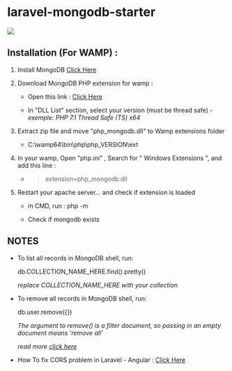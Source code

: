 # laravel-mongodb-starter

![](https://i.imgur.com/Uw0cekD.png)

## Installation (For WAMP)  :

1. Install MongoDB [Click Here](https://www.mongodb.com/download-center/community?jmp=docs)

2. Download MongoDB PHP extension for wamp : 
   
   * Open this link : [Click Here](https://www.mongodb.com/download-center/community?jmp=docs)
   
   * In "DLL List" section, select your version (must be thread safe) - *exemple: PHP 7.1 Thread Safe (TS) x64*
   
3. Extract zip file and move "php_mongodb.dll" to Wamp extensions folder

    * C:\wamp64\bin\php\php_VERSION\ext

4. In your wamp, Open "php.ini" , Search for " Windows Extensions ", and add this line : 
 
    * > extension=php_mongodb.dll
   
5. Restart your apache server... and check if extension is loaded

    * in CMD, run :  php -m
    
    * Check if mongodb exists

## NOTES

- To list all records in MongoDB shell, run:

   db.COLLECTION_NAME_HERE.find().pretty()

   *replace COLLECTION_NAME_HERE with your collection*
   
- To remove all records in MongoDB shell, run:

   db.user.remove({})

   *The argument to remove() is a filter document, so passing in an empty document means 'remove all'*
   
   *read more [click here](https://stackoverflow.com/questions/46368368/deleting-all-records-of-a-collection-in-mongodb-shell/46368397)*

- How To fix CORS problem in Laravel - Angular : [Click Here](http://angularpluslaravel.com/how-to-solve-no-access-control-allow-origin-header-is-present-on-the-requested-resource-error-in-laravel/)
